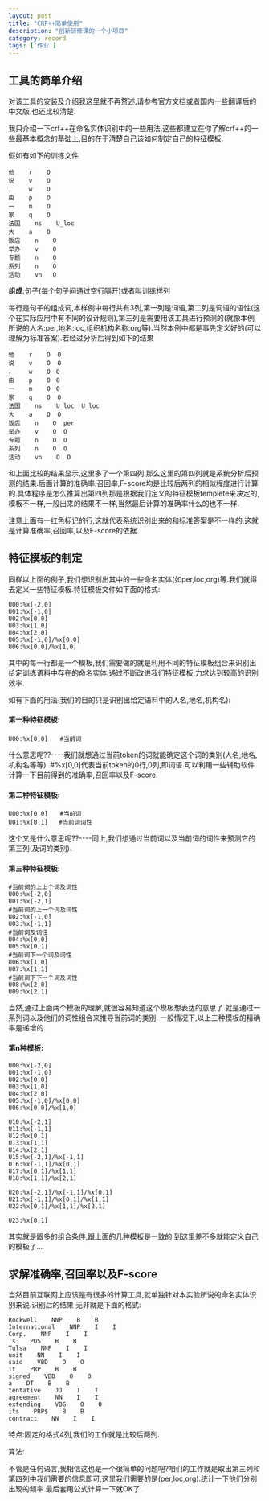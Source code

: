 ```yaml
---
layout: post
title: "CRF++简单使用"
description: "创新研修课的一个小项目"
category: record
tags: ['作业']
---
```


## 工具的简单介绍

对该工具的安装及介绍我这里就不再赘述,请参考官方文档或者国内一些翻译后的中文版.也还比较清楚.

我只介绍一下crf++在命名实体识别中的一些用法,这些都建立在你了解crf++的一些最基本概念的基础上,目的在于清楚自己该如何制定自己的特征模板.

假如有如下的训练文件

    他    r    O
    说    v    O
    ，    w    O
    由    p    O
    一    m    O
    家    q    O
    法国    ns    U_loc
    大    a    O
    饭店    n    O
    举办    v    O
    专题    n    O
    系列    n    O
    活动    vn   O
<!--more--> 

**组成**:句子(每个句子间通过空行隔开)或者叫训练样列

每行是句子的组成词,本样例中每行共有3列,第一列是词语,第二列是词语的语性(这个在实际应用中有不同的设计规则),第三列是需要用该工具进行预测的(就像本例所说的人名:per,地名:loc,组织机构名称:org等).当然本例中都是事先定义好的(可以理解为标准答案).若经过分析后得到如下的结果

    他    r    O  O 
    说    v    O  O 
    ，    w    O　O  
    由    p    O　O　
    一    m    O　O　　
    家    q    O  O
    法国    ns    U_loc  U_loc
    大    a    O  O
    饭店    n    O  per
    举办    v    O  O
    专题    n    O  O
    系列    n    O  O
    活动    vn    O  O

和上面比较的结果显示,这里多了一个第四列.那么这里的第四列就是系统分析后预测的结果.后面计算的准确率,召回率,F-score均是比较后两列的相似程度进行计算的.具体程序是怎么推算出第四列那是根据我们定义的特征模板templete来决定的,模板不一样,一般出来的结果不一样,当然最后计算的准确率什么的也不一样.

注意上面有一红色标记的行,这就代表系统识别出来的和标准答案是不一样的,这就是计算准确率,召回率,以及F-score的依据. 

## 特征模板的制定

同样以上面的例子,我们想识别出其中的一些命名实体(如per,loc,org)等.我们就得去定义一些特征模板.特征模板文件如下面的格式:

    U00:%x[-2,0]
    U01:%x[-1,0]
    U02:%x[0,0]
    U03:%x[1,0]
    U04:%x[2,0]
    U05:%x[-1,0]/%x[0,0]
    U06:%x[0,0]/%x[1,0]

其中的每一行都是一个模板,我们需要做的就是利用不同的特征模板组合来识别出给定训练语料中存在的命名实体.通过不断改进我们特征模板,力求达到较高的识别效率.

如有下面的用法(我们的目的只是识别出给定语料中的人名,地名,机构名):

#### 第一种特征模板:

    U00:%x[0,0]　　#当前词

什么意思呢??----我们就想通过当前token的词就能确定这个词的类别(人名,地名,机构名等等).  #%x[0,0]代表当前token的0行,0列,即词语.可以利用一些辅助软件计算一下目前得到的准确率,召回率以及F-score.

#### 第二种特征模板:

    U00:%x[0,0]　　#当前词
    U01:%x[0,1]   #当前词词性

这个又是什么意思呢??----同上,我们想通过当前词以及当前词的词性来预测它的第三列(及词的类别). 

#### 第三种特征模板:

    #当前词的上上个词及词性
    U00:%x[-2,0]
    U01:%x[-2,1]
    #当前词的上一个词及词性
    U02:%x[-1,0]
    U03:%x[-1,1]
    #当前词及词性
    U04:%x[0,0]
    U05:%x[0,1]
    #当前词下一个词及词性
    U06:%x[1,0]
    U07:%x[1,1]
    #当前词下下一个词及词性
    U08:%x[2,0]
    U09:%x[2,1]

当然,通过上面两个模板的理解,就很容易知道这个模板想表达的意思了.就是通过一系列词以及他们的词性组合来推导当前词的类别. 一般情况下,以上三种模板的精确率是递增的.

#### 第n种模板:

    U00:%x[-2,0]
    U01:%x[-1,0]
    U02:%x[0,0]
    U03:%x[1,0]
    U04:%x[2,0]
    U05:%x[-1,0]/%x[0,0]
    U06:%x[0,0]/%x[1,0]

    U10:%x[-2,1]
    U11:%x[-1,1]
    U12:%x[0,1]
    U13:%x[1,1]
    U14:%x[2,1]
    U15:%x[-2,1]/%x[-1,1]
    U16:%x[-1,1]/%x[0,1]
    U17:%x[0,1]/%x[1,1]
    U18:%x[1,1]/%x[2,1]

    U20:%x[-2,1]/%x[-1,1]/%x[0,1]
    U21:%x[-1,1]/%x[0,1]/%x[1,1]
    U22:%x[0,1]/%x[1,1]/%x[2,1]

    U23:%x[0,1]

其实就是跟多的组合条件,跟上面的几种模板是一致的.到这里差不多就能定义自己的模板了...

## 求解准确率,召回率以及F-score

当然目前互联网上应该是有很多的计算工具,就单独针对本实验所说的命名实体识别来说.识别后的结果 无非就是下面的格式:

    Rockwell    NNP    B    B
    International    NNP    I    I
    Corp.    NNP    I    I
    's    POS    B    B
    Tulsa    NNP    I    I
    unit    NN    I    I
    said    VBD    O    O
    it    PRP    B    B
    signed    VBD    O    O
    a    DT    B    B
    tentative    JJ    I    I
    agreement    NN    I    I
    extending    VBG    O    O
    its    PRP$    B    B
    contract    NN    I    I

特点:固定的格式4列,我们的工作就是比较后两列.

算法:

不管是任何语言,我相信这也是一个很简单的问题吧?咱们的工作就是取出第三列和第四列中我们需要的信息即可,这里我们需要的是(per,loc,org).统计一下他们分别出现的频率.最后套用公式计算一下就OK了.
